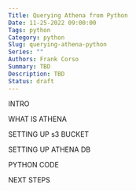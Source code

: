 ```yaml
---
Title: Querying Athena from Python
Date: 11-25-2022 09:00:00
Tags: python
Category: python
Slug: querying-athena-python
Series: ""
Authors: Frank Corso
Summary: TBD
Description: TBD
Status: draft
---
```

INTRO

WHAT IS ATHENA

SETTING UP s3 BUCKET

SETTING UP ATHENA DB

PYTHON CODE

NEXT STEPS